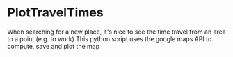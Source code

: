 # PlotTravelTimes
When searching for a new place, it's nice to see the time travel from an area to a point (e.g. to work)
This python script uses the google maps API to compute, save and plot the map

